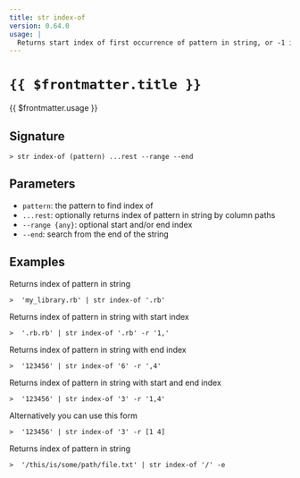 ```yaml
---
title: str index-of
version: 0.64.0
usage: |
  Returns start index of first occurrence of pattern in string, or -1 if no match
---
```


# <code>{{ $frontmatter.title }}</code>

<div style='white-space: pre-wrap;'>{{ $frontmatter.usage }}</div>

## Signature

```> str index-of (pattern) ...rest --range --end```

## Parameters

 -  `pattern`: the pattern to find index of
 -  `...rest`: optionally returns index of pattern in string by column paths
 -  `--range {any}`: optional start and/or end index
 -  `--end`: search from the end of the string

## Examples

Returns index of pattern in string
```shell
>  'my_library.rb' | str index-of '.rb'
```

Returns index of pattern in string with start index
```shell
>  '.rb.rb' | str index-of '.rb' -r '1,'
```

Returns index of pattern in string with end index
```shell
>  '123456' | str index-of '6' -r ',4'
```

Returns index of pattern in string with start and end index
```shell
>  '123456' | str index-of '3' -r '1,4'
```

Alternatively you can use this form
```shell
>  '123456' | str index-of '3' -r [1 4]
```

Returns index of pattern in string
```shell
>  '/this/is/some/path/file.txt' | str index-of '/' -e
```
